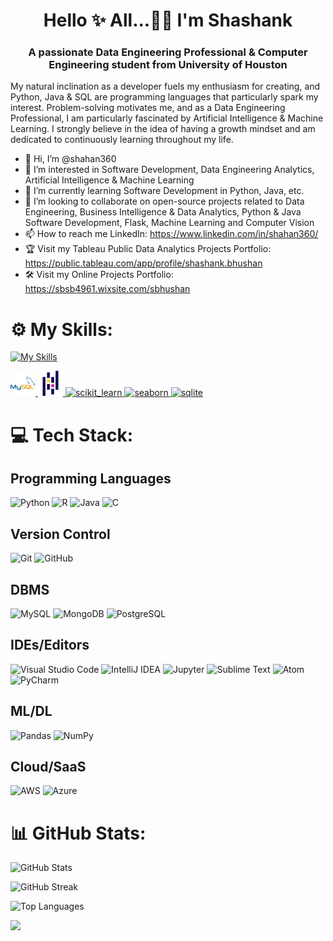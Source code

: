 <h1 align="center">Hello ✨ All...🤖😀 I'm Shashank </h1>
<h3 align="center">A passionate Data Engineering Professional & Computer Engineering student from University of Houston</h3>
My natural inclination as a developer fuels my enthusiasm for creating, and Python, Java & SQL are programming languages that particularly spark my interest. Problem-solving motivates me, and as a Data Engineering Professional, I am particularly fascinated by Artificial Intelligence & Machine Learning. I strongly believe in the idea of having a growth mindset and am dedicated to continuously learning throughout my life.

- 👋 Hi, I’m @shahan360
- 👀 I’m interested in Software Development, Data Engineering Analytics, Artificial Intelligence & Machine Learning
- 🌱 I’m currently learning Software Development in Python, Java, etc. 
- 💞️ I’m looking to collaborate on open-source projects related to Data Engineering, Business Intelligence & Data Analytics, Python & Java Software Development, Flask, Machine Learning and Computer Vision
- 📫 How to reach me LinkedIn: https://www.linkedin.com/in/shahan360/
- 🏆 Visit my Tableau Public Data Analytics Projects Portfolio: https://public.tableau.com/app/profile/shashank.bhushan
- 🛠️ Visit my Online Projects Portfolio: https://sbsb4961.wixsite.com/sbhushan

# ⚙️ My Skills:

[![My Skills](https://skillicons.dev/icons?i=java,py,r,c,discord,raspberrypi,flask,gcp,aws,azure,github,linux,matlab,postgres,pytorch,vscode,replit,mysql,mongodb&perline=5&theme=light)](https://skillicons.dev)

<a href="https://www.mysql.com/" target="_blank" rel="noreferrer"> <img src="https://raw.githubusercontent.com/devicons/devicon/master/icons/mysql/mysql-original-wordmark.svg" alt="mysql" width="40" height="40"/> </a> <a href="https://pandas.pydata.org/" target="_blank" rel="noreferrer"> <img src="https://raw.githubusercontent.com/devicons/devicon/2ae2a900d2f041da66e950e4d48052658d850630/icons/pandas/pandas-original.svg" alt="pandas" width="40" height="40"/> </a> <a href="https://www.postgresql.org" target="_blank" rel="noreferrer"><img src="https://upload.wikimedia.org/wikipedia/commons/0/05/Scikit_learn_logo_small.svg" alt="scikit_learn" width="40" height="40"/> </a> <a href="https://seaborn.pydata.org/" target="_blank" rel="noreferrer"> <img src="https://seaborn.pydata.org/_images/logo-mark-lightbg.svg" alt="seaborn" width="40" height="40"/> </a> <a href="https://www.sqlite.org/" target="_blank" rel="noreferrer"> <img src="https://www.vectorlogo.zone/logos/sqlite/sqlite-icon.svg" alt="sqlite" width="40" height="40"/> </a> </p>

# 💻 Tech Stack:

## Programming Languages
![Python](https://img.shields.io/badge/python-%23563D7C.svg?style=for-the-badge&logo=python&logoColor=white) 
![R](https://img.shields.io/badge/r-%23276DC3.svg?style=for-the-badge&logo=r&logoColor=white)
![Java](https://img.shields.io/badge/java-%23ED8B00.svg?style=for-the-badge&logo=java&logoColor=white)
![C](https://img.shields.io/badge/c-%2300599C.svg?style=for-the-badge&logo=c&logoColor=white)

## Version Control
![Git](https://img.shields.io/badge/git-%23F05033.svg?style=for-the-badge&logo=git&logoColor=white)
![GitHub](https://img.shields.io/badge/GitHub-%23121011.svg?style=for-the-badge&logo=github&logoColor=white)

## DBMS
![MySQL](https://img.shields.io/badge/mysql-%2300f.svg?style=for-the-badge&logo=mysql&logoColor=white)
![MongoDB](https://img.shields.io/badge/MongoDB-%234ea94b.svg?style=for-the-badge&logo=mongodb&logoColor=white)
![PostgreSQL](https://img.shields.io/badge/PostgreSQL-%2300f.svg?style=for-the-badge&logo=postgresql&logoColor=white)

## IDEs/Editors
![Visual Studio Code](https://img.shields.io/badge/VisualStudioCode-0078d7.svg?style=for-the-badge&logo=visual-studio-code&logoColor=white)
![IntelliJ IDEA](https://img.shields.io/badge/IntelliJIDEA-000000.svg?style=for-the-badge&logo=intellij-idea&logoColor=white)
![Jupyter](https://img.shields.io/badge/Jupyter-%23F37626.svg?style=for-the-badge&logo=Jupyter&logoColor=white)
![Sublime Text](https://img.shields.io/badge/sublime_text-%23575757.svg?style=for-the-badge&logo=sublime-text&logoColor=important)
![Atom](https://img.shields.io/badge/Atom-%2366595C.svg?style=for-the-badge&logo=atom&logoColor=white)
![PyCharm](https://img.shields.io/badge/pycharm-143?style=for-the-badge&logo=pycharm&logoColor=black&color=black&labelColor=green)

## ML/DL
![Pandas](https://img.shields.io/badge/pandas-%23150458.svg?style=for-the-badge&logo=pandas&logoColor=white)
![NumPy](https://img.shields.io/badge/numpy-%23013243.svg?style=for-the-badge&logo=numpy&logoColor=white)

## Cloud/SaaS
![AWS](https://img.shields.io/badge/AWS-%23FF9900.svg?style=for-the-badge&logo=amazon-aws&logoColor=white)
![Azure](https://img.shields.io/badge/azure-%230072C6.svg?style=for-the-badge&logo=azure-devops&logoColor=white)

# 📊 GitHub Stats:
![GitHub Stats](https://github-readme-stats.vercel.app/api?username=shahan360&theme=dark&hide_border=false&include_all_commits=true&count_private=false&token=YOUR_GITHUB_TOKEN)

![GitHub Streak](https://github-readme-streak-stats.herokuapp.com/?user=shahan360&theme=dark&hide_border=false)

![Top Languages](https://github-readme-stats.vercel.app/api/top-langs/?username=shahan360&theme=dark&hide_border=false&include_all_commits=true&count_private=false&layout=compact&token=YOUR_GITHUB_TOKEN)

[![](https://visitcount.itsvg.in/api?id=shahan360&icon=5&color=12)](https://visitcount.itsvg.in)

<!---
shahan360/shahan360 is a ✨ special ✨ repository because its `README.md` (this file) appears on your GitHub profile.
You can click the Preview link to take a look at your changes.
--->
